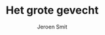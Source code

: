 ---
title: "Het grote gevecht"
author: "Jeroen Smit"
isbn: "9044634712"
isbn13: "9789044634716"
rating: "4"
publisher: "Prometheus"
pages: "448"
publishYear: "2019"
read: "2020"
goodreads_id: "48553020"
language: "nl"
---